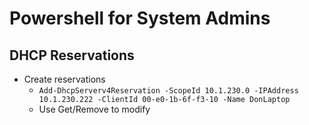 Powershell for System Admins
============================================================

DHCP Reservations
------------------------------------------------------------

* Create reservations
  + `Add-DhcpServerv4Reservation -ScopeId 10.1.230.0 -IPAddress 10.1.230.222 -ClientId 00-e0-1b-6f-f3-10 -Name DonLaptop`
  + Use Get/Remove to modify
